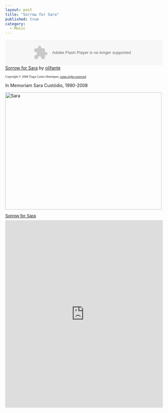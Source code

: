 ```yaml
---
layout: post
title: "Sorrow for Sara"
published: true
category:
  - Music
---
```

<object height="81" width="100%"> <param name="movie" value="http://player.soundcloud.com/player.swf?url=http%3A%2F%2Fapi.soundcloud.com%2Ftracks%2F18508663"></param> <param name="allowscriptaccess" value="always"></param> <embed allowscriptaccess="always" height="81" src="http://player.soundcloud.com/player.swf?url=http%3A%2F%2Fapi.soundcloud.com%2Ftracks%2F18508663" type="application/x-shockwave-flash" width="100%"></embed> </object>  <span><a href="http://soundcloud.com/olifante/sorrow-for-sara">Sorrow for Sara</a> by <a href="http://soundcloud.com/olifante">olifante</a></span> 
<p><span style="font-size: 10px; font-family: 'Trebuchet MS';">Copyright © 2008 Tiago Castro Henriques, <a title="Creative Commons by-nc-sa license" href="http://creativecommons.org/licenses/by-nc-sa/3.0/">some rights reserved</a></span></p>
<p>In Memoriam Sara Custódio, 1990-2008</p>
<a href="http://www.flickr.com/photos/olifante/54610982/" title="Sara by Olifante, on Flickr"><img src="http://farm1.static.flickr.com/30/54610982_8402049687.jpg" width="500" height="375" alt="Sara"></a>
<a title="View Sorrow for Sara on Scribd" href="http://www.scribd.com/doc/4792679/Sorrow-for-Sara" style="margin: 12px auto 6px auto; font-family: Helvetica,Arial,Sans-serif; font-style: normal; font-variant: normal; font-weight: normal; font-size: 14px; line-height: normal; font-size-adjust: none; font-stretch: normal; -x-system-font: none; display: block; text-decoration: underline;">Sorrow for Sara</a><iframe class="scribd_iframe_embed" src="http://www.scribd.com/embeds/4792679/content?start_page=1&view_mode=list&access_key=key-hynqj36ibcaomml1eev" data-auto-height="true" data-aspect-ratio="" scrolling="no" id="doc_79010" width="100%" height="600" frameborder="0"></iframe>

